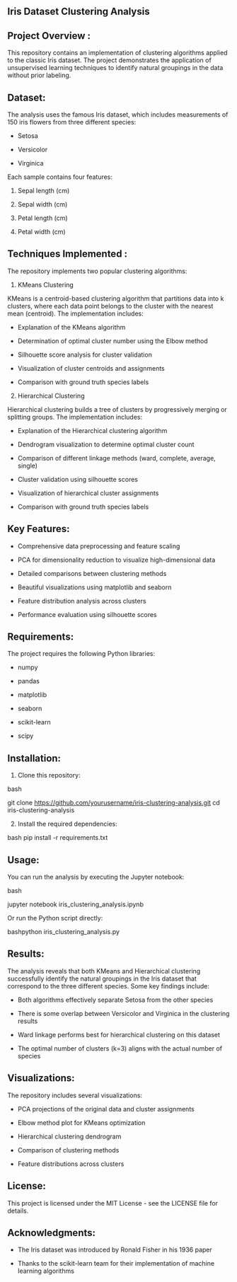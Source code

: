 Iris Dataset Clustering Analysis
--------------------------------

Project Overview :
------------------
This repository contains an implementation of clustering algorithms applied to the classic Iris dataset. The project demonstrates the application of unsupervised learning techniques to identify natural groupings in the data without prior labeling.

Dataset:
--------
The analysis uses the famous Iris dataset, which includes measurements of 150 iris flowers from three different species:

* Setosa
 
* Versicolor

* Virginica

Each sample contains four features:

1. Sepal length (cm)

2. Sepal width (cm)
 
3. Petal length (cm)
 
4. Petal width (cm)
   
Techniques Implemented :
-----------------------
The repository implements two popular clustering algorithms:   

1. KMeans Clustering
   
KMeans is a centroid-based clustering algorithm that partitions data into k clusters, where each data point belongs to the cluster with the nearest mean (centroid). The implementation includes:

* Explanation of the KMeans algorithm
  
* Determination of optimal cluster number using the Elbow method
  
* Silhouette score analysis for cluster validation
  
* Visualization of cluster centroids and assignments
  
* Comparison with ground truth species labels

2.  Hierarchical Clustering
   
Hierarchical clustering builds a tree of clusters by progressively merging or splitting groups. The implementation includes:

* Explanation of the Hierarchical clustering algorithm

* Dendrogram visualization to determine optimal cluster count

* Comparison of different linkage methods (ward, complete, average, single)

* Cluster validation using silhouette scores

* Visualization of hierarchical cluster assignments

* Comparison with ground truth species labels

Key Features:
-------------
* Comprehensive data preprocessing and feature scaling

* PCA for dimensionality reduction to visualize high-dimensional data

* Detailed comparisons between clustering methods

* Beautiful visualizations using matplotlib and seaborn

* Feature distribution analysis across clusters

* Performance evaluation using silhouette scores


Requirements:
--------------
The project requires the following Python libraries:

* numpy

* pandas

* matplotlib

* seaborn

* scikit-learn
 
* scipy


Installation:
-------------

1. Clone this repository:

bash

git clone https://github.com/yourusername/iris-clustering-analysis.git
cd iris-clustering-analysis

2. Install the required dependencies:

bash
pip install -r requirements.txt

Usage:
------
You can run the analysis by executing the Jupyter notebook:

bash

jupyter notebook iris_clustering_analysis.ipynb

Or run the Python script directly:

bashpython iris_clustering_analysis.py

Results:
--------
The analysis reveals that both KMeans and Hierarchical clustering successfully identify the natural groupings in the Iris dataset that correspond to the three different species. Some key findings include:

* Both algorithms effectively separate Setosa from the other species

* There is some overlap between Versicolor and Virginica in the clustering results

* Ward linkage performs best for hierarchical clustering on this dataset

* The optimal number of clusters (k=3) aligns with the actual number of species

Visualizations:
---------------
The repository includes several visualizations:

* PCA projections of the original data and cluster assignments

* Elbow method plot for KMeans optimization

* Hierarchical clustering dendrogram

* Comparison of clustering methods

* Feature distributions across clusters


License:
---------
This project is licensed under the MIT License - see the LICENSE file for details.

Acknowledgments:
---------------
* The Iris dataset was introduced by Ronald Fisher in his 1936 paper

* Thanks to the scikit-learn team for their implementation of machine learning algorithms











